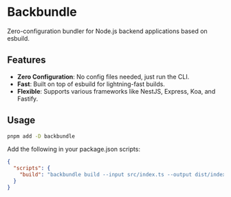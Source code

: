 # Backbundle

Zero-configuration bundler for Node.js backend applications based on esbuild.

## Features

- **Zero Configuration**: No config files needed, just run the CLI.
- **Fast**: Built on top of esbuild for lightning-fast builds.
- **Flexible**: Supports various frameworks like NestJS, Express, Koa, and Fastify.

## Usage

```bash
pnpm add -D backbundle
```

Add the following in your package.json scripts:

```json
{
  "scripts": {
    "build": "backbundle build --input src/index.ts --output dist/index.js"
  }
}
```